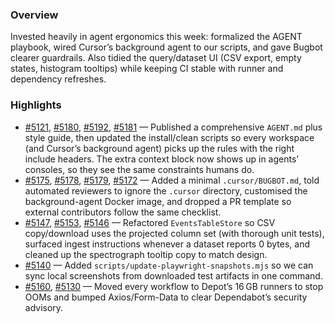 ### Overview
Invested heavily in agent ergonomics this week: formalized the AGENT playbook, wired Cursor’s background agent to our scripts, and gave Bugbot clearer guardrails. Also tidied the query/dataset UI (CSV export, empty states, histogram tooltips) while keeping CI stable with runner and dependency refreshes.

### Highlights
- [#5121](https://github.com/axiomhq/app/pull/5121), [#5180](https://github.com/axiomhq/app/pull/5180), [#5192](https://github.com/axiomhq/app/pull/5192), [#5181](https://github.com/axiomhq/app/pull/5181) — Published a comprehensive `AGENT.md` plus style guide, then updated the install/clean scripts so every workspace (and Cursor’s background agent) picks up the rules with the right include headers. The extra context block now shows up in agents’ consoles, so they see the same constraints humans do.
- [#5175](https://github.com/axiomhq/app/pull/5175), [#5178](https://github.com/axiomhq/app/pull/5178), [#5179](https://github.com/axiomhq/app/pull/5179), [#5172](https://github.com/axiomhq/app/pull/5172) — Added a minimal `.cursor/BUGBOT.md`, told automated reviewers to ignore the `.cursor` directory, customised the background-agent Docker image, and dropped a PR template so external contributors follow the same checklist.
- [#5147](https://github.com/axiomhq/app/pull/5147), [#5153](https://github.com/axiomhq/app/pull/5153), [#5146](https://github.com/axiomhq/app/pull/5146) — Refactored `EventsTableStore` so CSV copy/download uses the projected column set (with thorough unit tests), surfaced ingest instructions whenever a dataset reports 0 bytes, and cleaned up the spectrograph tooltip copy to match design.
- [#5140](https://github.com/axiomhq/app/pull/5140) — Added `scripts/update-playwright-snapshots.mjs` so we can sync local screenshots from downloaded test artifacts in one command.
- [#5160](https://github.com/axiomhq/app/pull/5160), [#5130](https://github.com/axiomhq/app/pull/5130) — Moved every workflow to Depot’s 16 GB runners to stop OOMs and bumped Axios/Form-Data to clear Dependabot’s security advisory.
